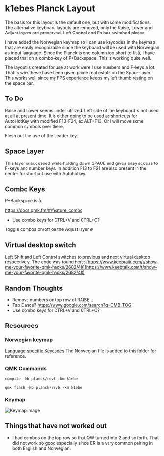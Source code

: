 # k1ebes Planck Layout

The basis for this layout is the default one, but with some modifications. The alternative keyboard layouts are removed, only the Raise, Lower and Adjust layers are preserved. Left Control and Fn has switched places.

I have added the Norwegian keymap so I can use keycodes in the keymap that are easily recognizable since the keyboard will be used with Norwegian as input language. Since the Planck is one column too short to fit å, I have placed that on a combo-key of P+Backspace. This is working quite well.

The layout is created for use at work were I use numbers and F-keys a lot. That is why these have been given prime real estate on the Space-layer. This works well since my FPS experience keeps my left thumb resting on the space bar. 


## To Do

Raise and Lower seems under utilized. Left side of the keyboard is not used at all at present time. It is either going to be used as shortcuts for AutoHotKey with modified F13-F24, ex ALT+F13. Or I will move some common symbols over there. 

Flesh out the use of the Leader key.


## Space Layer

This layer is accessed while holding down SPACE and gives easy access to F-keys and number keys. In addition F13 to F21 are also present in the center for shortcut use with Autohotkey.


## Combo Keys


P+Backspace is å.

https://docs.qmk.fm/#/feature_combo

- Use combo keys for CTRL+V and CTRL+C?

Toggle combos on/off on the Adjust layer ø


## Virtual desktop switch

Left Shift and Left Control switches to previous and next virtual desktop respectively. The code was found here: [https://www.keebtalk.com/t/show-me-your-favorite-qmk-hacks/2682/48](https://www.keebtalk.com/t/show-me-your-favorite-qmk-hacks/2682/48)


## Random Thoughts

- Remove numbers on top row of RAISE...
- Tap Dance? https://www.google.com/search?q=CMB_TOG
- Use combo keys for CTRL+V and CTRL+C?


## Resources

### Norwegian keymap

[Language-specific Keycodes](https://docs.qmk.fm/#/reference_keymap_extras)
The Norwegian file is added to this folder for reference.


### QMK Commands

`compile -kb planck/rev6 -km k1ebe`

`qmk flash -kb planck/rev6 -km k1ebe`


### Keymap
![Keymap image](https://docs.google.com/drawings/d/e/2PACX-1vQU7v-kJCIc_dudvcS_vK0dUUSB-pX31g8Cu2vLY9RYyz1oYrqcUP9vW2FDGSbt5__OcxMfMkruKJXu/pub?w=1287&h=1087)

## Things that have not worked out

- I had combos on the top row so that QW turned into 2 and so forth. That did not work so good especially since ER is a very common pairing in both English and Norwegian.